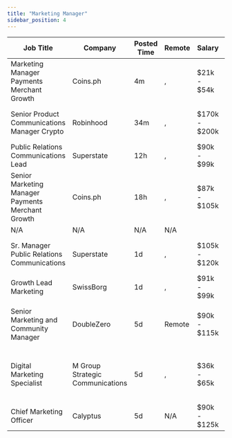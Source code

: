 ```yaml
---
title: "Marketing Manager"
sidebar_position: 4
---
```


| Job Title | Company | Posted Time | Remote | Salary | Tags | Apply Link |
|-----------|---------|-------------|--------|--------|------|------------|
| Marketing Manager Payments Merchant Growth | Coins.ph | 4m | , | $21k - $54k | growth, marketing manager, marketing, non tech, crypto | [Apply](https://web3.career/marketing-manager-payments-merchant-growth-coins/139123) |
| Senior Product Communications Manager Crypto | Robinhood | 34m | , | $170k - $200k | marketing, non tech, pr, communications, senior | [Apply](https://web3.career/senior-product-communications-manager-crypto-robinhood/139114) |
| Public Relations Communications Lead | Superstate | 12h | , | $90k - $99k | pr, non tech, communications, marketing, lead | [Apply](https://web3.career/public-relations-communications-lead-superstate/139106) |
| Senior Marketing Manager Payments Merchant Growth | Coins.ph | 18h | , | $87k - $105k | growth, marketing manager, marketing, non tech, senior | [Apply](https://web3.career/senior-marketing-manager-payments-merchant-growth-coins/139095) |
| N/A | N/A | N/A | N/A |  |  | [Apply](https://web3.career/metana) |
| Sr. Manager Public Relations Communications | Superstate | 1d | , | $105k - $120k | pr, non tech, communications, marketing, senior | [Apply](https://web3.career/sr-manager-public-relations-communications-superstate/139086) |
| Growth Lead Marketing | SwissBorg | 1d | , | $91k - $99k | growth, lead, marketing, non tech, crypto | [Apply](https://web3.career/growth-lead-marketing-swissborg/139084) |
| Senior Marketing and Community Manager | DoubleZero | 5d | Remote | $90k - $115k | community manager, non tech, marketing, senior, blockchain | [Apply](https://web3.career/senior-marketing-and-community-manager-doublezero/138995) |
| Digital Marketing Specialist | M Group Strategic Communications | 5d | , | $36k - $65k | digital marketing, marketing specialist, marketing, non tech, blockchain | [Apply](https://web3.career/digital-marketing-specialist-mgroupstrategiccommunications/138978) |
| Chief Marketing Officer | Calyptus | 5d | N/A | $90k - $125k | cmo, executive, marketing, non tech, discord | [Apply](https://web3.career/chief-marketing-officer-calyptus/138972) |
